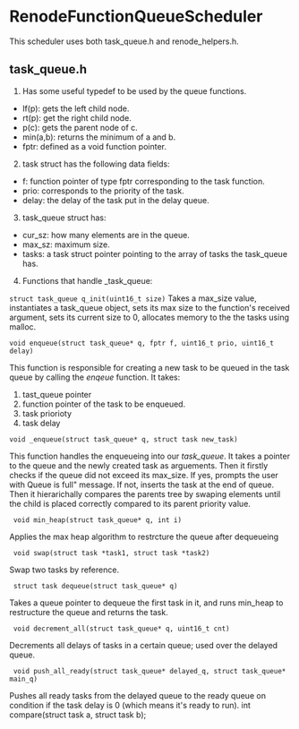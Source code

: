 # RenodeFunctionQueueScheduler
This scheduler uses both task_queue.h and renode_helpers.h.

## task_queue.h
1. Has some useful typedef to be used by the queue functions.
* lf(p): gets the left child node.
* rt(p): get the right child node.
* p(c): gets the parent node of c.
* min(a,b): returns the minimum of a and b.
* fptr: defined as a void function pointer.
    
2. task struct has the following data fields:
* f: function pointer of type fptr corresponding to the task function.
* prio: corresponds to the priority of the task.
* delay: the delay of the task put in the delay queue.
        
3. task_queue struct has:
* cur_sz: how many elements are in the queue.
* max_sz: maximum size.
* tasks: a task struct pointer pointing to the array of tasks the task_queue has.
        
4. Functions that handle _task_queue:

``` struct task_queue q_init(uint16_t size) ```
Takes a max_size value, instantiates a task_queue object, sets its max size to the function's received argument, sets its current size to 0, allocates memory to the the tasks using    malloc.

``` void enqueue(struct task_queue* q, fptr f, uint16_t prio, uint16_t delay) ```

This function is responsible for creating a new task to be queued in the task queue by calling the _enqeue_ function. It takes:
  1. tast_queue pointer
  2. function pointer of the task to be enqueued.
  3. task priorioty
  4. task delay
  
``` void _enqueue(struct task_queue* q, struct task new_task) ```

This function handles the enqueueing into our _task_queue_. It takes a pointer to the queue and the newly created task as arguements. Then it firstly checks if the queue did not exceed its max_size. If yes, prompts the user with Queue is full" message. If not, inserts the task at the end of queue. Then it hierarichally compares the parents tree by swaping elements until the child is placed correctly compared to its parent priority value.

``` void min_heap(struct task_queue* q, int i)```

Applies the max heap algorithm to restrcture the queue after dequeueing

``` void swap(struct task *task1, struct task *task2)``` 

Swap two tasks by reference.

``` struct task dequeue(struct task_queue* q)```

Takes a queue pointer to dequeue the first task in it,  and runs min_heap to restructure the queue and returns the task.

``` void decrement_all(struct task_queue* q, uint16_t cnt)```

Decrements all delays of tasks in a certain queue; used over the delayed queue.

``` void push_all_ready(struct task_queue* delayed_q, struct task_queue* main_q)```

Pushes all ready tasks from the delayed queue to the ready queue on condition if the task delay is 0 (which means it's ready to run).
int compare(struct task a, struct task b);


